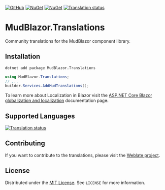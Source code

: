 [![GitHub](https://img.shields.io/github/license/meenzen/MudBlazor.Translations.svg)](https://github.com/meenzen/MudBlazor.Translations/blob/main/LICENSE)
[![NuGet](https://img.shields.io/nuget/v/MudBlazor.Translations.svg)](https://www.nuget.org/packages/MudBlazor.Translations)
[![NuGet](https://img.shields.io/nuget/dt/MudBlazor.Translations.svg)](https://www.nuget.org/packages/MudBlazor.Translations)
[![Translation status](https://hosted.weblate.org/widget/mudblazor/svg-badge.svg)](https://hosted.weblate.org/engage/mudblazor/)

# MudBlazor.Translations

Community translations for the MudBlazor component library.

## Installation

```bash
dotnet add package MudBlazor.Translations
```

```csharp
using MudBlazor.Translations;
// ...
builder.Services.AddMudTranslations();
```

To learn more about Localization in Blazor visit the [ASP.NET Core Blazor globalization and localization](https://learn.microsoft.com/en-us/aspnet/core/blazor/globalization-localization)
documentation page.

## Supported Languages

[![Translation status](https://hosted.weblate.org/widget/mudblazor/multi-auto.svg)](https://hosted.weblate.org/engage/mudblazor/)

## Contributing

If you want to contribute to the translations, please visit the [Weblate project](https://hosted.weblate.org/engage/mudblazor/).

## License

Distributed under the [MIT License](https://choosealicense.com/licenses/mit/). See `LICENSE` for more information.
